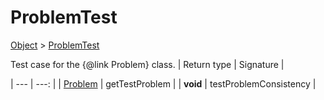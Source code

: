 
# ProblemTest

[Object]() > [ProblemTest](nullfr/faylixe/googlecodejam/client/webservice/ProblemTest.md)


Test case for the {@link Problem} class.
| Return type | Signature |

| --- | ---: |
| [Problem](nullfr/faylixe/googlecodejam/client/webservice/Problem.md) | getTestProblem |
| **void** | testProblemConsistency |
